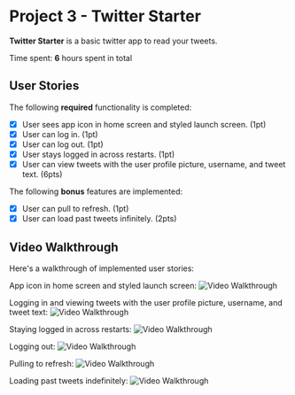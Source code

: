 # Project 3 - Twitter Starter
**Twitter Starter** is a basic twitter app to read your tweets.

Time spent: **6** hours spent in total

## User Stories

The following **required** functionality is completed:

- [x] User sees app icon in home screen and styled launch screen. (1pt)
- [x] User can log in. (1pt)
- [x] User can log out. (1pt)
- [x] User stays logged in across restarts. (1pt)
- [x] User can view tweets with the user profile picture, username, and tweet text. (6pts)

The following **bonus** features are implemented:

- [x] User can pull to refresh. (1pt)
- [x] User can load past tweets infinitely. (2pts)

## Video Walkthrough

Here's a walkthrough of implemented user stories:

App icon in home screen and styled launch screen:
<img src='http://recordit.co/iKcfS0jDuW' title='Video Walkthrough' width='' alt='Video Walkthrough' />

Logging in and viewing tweets with the user profile picture, username, and tweet text: 
<img src='http://recordit.co/tesefuU40t' title='Video Walkthrough' width='' alt='Video Walkthrough' />

Staying logged in across restarts: 
<img src='http://recordit.co/Tj7Xql8cpF' title='Video Walkthrough' width='' alt='Video Walkthrough' />

Logging out: 
<img src='http://recordit.co/UR9uP4FOew' title='Video Walkthrough' width='' alt='Video Walkthrough' />

Pulling to refresh:
<img src='http://recordit.co/U987dexf5R' title='Video Walkthrough' width='' alt='Video Walkthrough' />

Loading past tweets indefinitely:
<img src='http://recordit.co/zQMNZGuQV3' title='Video Walkthrough' width='' alt='Video Walkthrough' />
